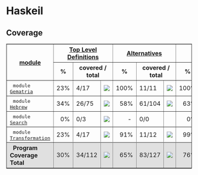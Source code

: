# Haskeil
## Coverage
<html><head><meta http-equiv="Content-Type" content="text/html; charset=UTF-8">
</head><body><table class="dashboard" width="100%" border=1>
<tr><th rowspan=2><a href="https://htmlpreview.github.io/?https://github.com/dvulakh/haskeil/blob/main/coverage/hpc_index.html">module</a></th><th colspan=3><a href="https://htmlpreview.github.io/?https://github.com/dvulakh/haskeil/blob/main/coverage/hpc_index_fun.html">Top Level Definitions</a></th><th colspan=3><a href="https://htmlpreview.github.io/?https://github.com/dvulakh/haskeil/blob/main/coverage/hpc_index_alt.html">Alternatives</a></th><th colspan=3><a href="https://htmlpreview.github.io/?https://github.com/dvulakh/haskeil/blob/main/coverage/hpc_index_exp.html">Expressions</a></th></tr><tr><th>%</th><th colspan=2>covered / total</th><th>%</th><th colspan=2>covered / total</th><th>%</th><th colspan=2>covered / total</th></tr><tr>
<td>&nbsp;&nbsp;<tt>module <a href="https://htmlpreview.github.io/?https://github.com/dvulakh/haskeil/blob/main/coverage/Gematria.hs.html">Gematria</a></tt></td>
<td align="right">23%</td><td>4/17</td><td width=100><img src="https://progress-bar.dev/23"></td><td align="right">100%</td><td>11/11</td><td width=100><img src="https://progress-bar.dev/100"></td><td align="right">100%</td><td>94/94</td><td width=100><img src="https://progress-bar.dev/100"></td></tr>
<tr>
<td>&nbsp;&nbsp;<tt>module <a href="https://htmlpreview.github.io/?https://github.com/dvulakh/haskeil/blob/main/coverage/Hebrew.hs.html">Hebrew</a></tt></td>
<td align="right">34%</td><td>26/75</td><td width=100><img src="https://progress-bar.dev/34"></td><td align="right">58%</td><td>61/104</td><td width=100><img src="https://progress-bar.dev/58"></td><td align="right">63%</td><td>140/221</td><td width=100><img src="https://progress-bar.dev/63"></td></tr>
<tr>
<td>&nbsp;&nbsp;<tt>module <a href="https://htmlpreview.github.io/?https://github.com/dvulakh/haskeil/blob/main/coverage/Search.hs.html">Search</a></tt></td>
<td align="right">0%</td><td>0/3</td><td width=100><img src="https://progress-bar.dev/0"></td><td align="right">-&nbsp;</td><td>0/0</td><td width=100>&nbsp;</td><td align="right">0%</td><td>0/28</td><td width=100><img src="https://progress-bar.dev/0"></td></tr>
<tr>
<td>&nbsp;&nbsp;<tt>module <a href="https://htmlpreview.github.io/?https://github.com/dvulakh/haskeil/blob/main/coverage/Transformation.hs.html">Transformation</a></tt></td>
<td align="right">23%</td><td>4/17</td><td width=100><img src="https://progress-bar.dev/23"></td><td align="right">91%</td><td>11/12</td><td width=100><img src="https://progress-bar.dev/91"></td><td align="right">99%</td><td>116/117</td><td width=100><img src="https://progress-bar.dev/99"></td></tr>
<tr></tr><tr style="background: #e0e0e0">
<th align=left>&nbsp;&nbsp;Program Coverage Total</tt></th>
<td align="right">30%</td><td>34/112</td><td width=100><img src="https://progress-bar.dev/30"></td><td align="right">65%</td><td>83/127</td><td width=100><img src="https://progress-bar.dev/65"></td><td align="right">76%</td><td>350/460</td><td width=100><img src="https://progress-bar.dev/76"></td></tr>
</table></body></html>
